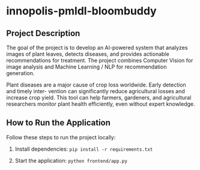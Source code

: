 # innopolis-pmldl-bloombuddy
## Project Description
The goal of the project is to develop an AI-powered system that analyzes images of plant
leaves, detects diseases, and provides actionable recommendations for treatment. The project
combines Computer Vision for image analysis and Machine Learning / NLP for recommendation
generation.

Plant diseases are a major cause of crop loss worldwide. Early detection and timely inter-
vention can significantly reduce agricultural losses and increase crop yield. This tool can help
farmers, gardeners, and agricultural researchers monitor plant health efficiently, even without
expert knowledge.

## How to Run the Application

Follow these steps to run the project locally:

1. Install dependencies:
```pip install -r requirements.txt```

2. Start the application:
```python frontend/app.py```
   
